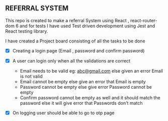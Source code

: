 REFERRAL SYSTEM
-----------------------------------

This repo is created to make a referral System using React , react-router-dom 6 and for tests I have used Test driven development using Jest and React testing library.

I have created a Project board consisting of all the tasks to be done

- [x] Creating a login page (Email , password and confirm password)
- [x] A user can login only when all the validations are correct 

    * Email needs to  be valid eg: abc@gmail.com else given an error Email is not valid
    * Email cannot be empty else give an error that Email is empty
    * Password cannot be empty else give error Password cannot be empty
    * Confirm password cannot be empty as well and it should match the password else it will give error that Passwords don't match

- [x] On logging user should be able to go to otp page

